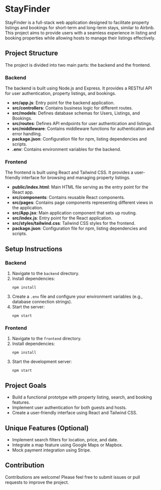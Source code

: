 # StayFinder

StayFinder is a full-stack web application designed to facilitate property listings and bookings for short-term and long-term stays, similar to Airbnb. This project aims to provide users with a seamless experience in listing and booking properties while allowing hosts to manage their listings effectively.

## Project Structure

The project is divided into two main parts: the backend and the frontend.

### Backend

The backend is built using Node.js and Express. It provides a RESTful API for user authentication, property listings, and bookings.

- **src/app.js**: Entry point for the backend application.
- **src/controllers**: Contains business logic for different routes.
- **src/models**: Defines database schemas for Users, Listings, and Bookings.
- **src/routes**: Defines API endpoints for user authentication and listings.
- **src/middleware**: Contains middleware functions for authentication and error handling.
- **package.json**: Configuration file for npm, listing dependencies and scripts.
- **.env**: Contains environment variables for the backend.

### Frontend

The frontend is built using React and Tailwind CSS. It provides a user-friendly interface for browsing and managing property listings.

- **public/index.html**: Main HTML file serving as the entry point for the React app.
- **src/components**: Contains reusable React components.
- **src/pages**: Contains page components representing different views in the application.
- **src/App.jsx**: Main application component that sets up routing.
- **src/index.js**: Entry point for the React application.
- **src/styles/tailwind.css**: Tailwind CSS styles for the frontend.
- **package.json**: Configuration file for npm, listing dependencies and scripts.

## Setup Instructions

### Backend

1. Navigate to the `backend` directory.
2. Install dependencies:
   ```
   npm install
   ```
3. Create a `.env` file and configure your environment variables (e.g., database connection strings).
4. Start the server:
   ```
   npm start
   ```

### Frontend

1. Navigate to the `frontend` directory.
2. Install dependencies:
   ```
   npm install
   ```
3. Start the development server:
   ```
   npm start
   ```

## Project Goals

- Build a functional prototype with property listing, search, and booking features.
- Implement user authentication for both guests and hosts.
- Create a user-friendly interface using React and Tailwind CSS.

## Unique Features (Optional)

- Implement search filters for location, price, and date.
- Integrate a map feature using Google Maps or Mapbox.
- Mock payment integration using Stripe.

## Contribution

Contributions are welcome! Please feel free to submit issues or pull requests to improve the project.